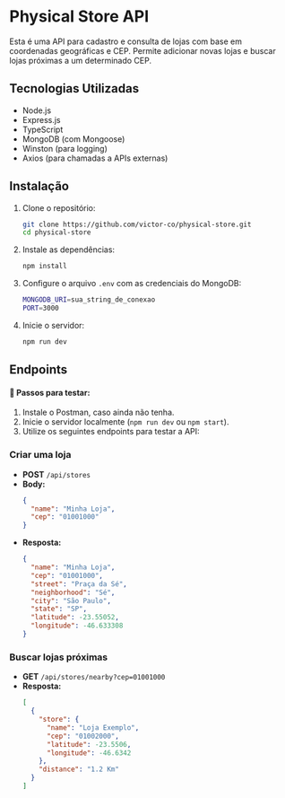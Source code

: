 # Physical Store API

Esta é uma API para cadastro e consulta de lojas com base em coordenadas geográficas e CEP. Permite adicionar novas lojas e buscar lojas próximas a um determinado CEP.

## Tecnologias Utilizadas

- Node.js
- Express.js
- TypeScript
- MongoDB (com Mongoose)
- Winston (para logging)
- Axios (para chamadas a APIs externas)

## Instalação

1. Clone o repositório:
   ```sh
   git clone https://github.com/victor-co/physical-store.git
   cd physical-store
   ```
2. Instale as dependências:
   ```sh
   npm install
   ```
3. Configure o arquivo `.env` com as credenciais do MongoDB:
   ```sh
   MONGODB_URI=sua_string_de_conexao
   PORT=3000
   ```
4. Inicie o servidor:
   ```sh
   npm run dev
   ```

## Endpoints

#### 🚀 Passos para testar:

1. Instale o Postman, caso ainda não tenha.
2. Inicie o servidor localmente (`npm run dev` ou `npm start`).
3. Utilize os seguintes endpoints para testar a API:

### Criar uma loja

- **POST** `/api/stores`
- **Body:**
  ```json
  {
    "name": "Minha Loja",
    "cep": "01001000"
  }
  ```
- **Resposta:**
  ```json
  {
    "name": "Minha Loja",
    "cep": "01001000",
    "street": "Praça da Sé",
    "neighborhood": "Sé",
    "city": "São Paulo",
    "state": "SP",
    "latitude": -23.55052,
    "longitude": -46.633308
  }
  ```

### Buscar lojas próximas

- **GET** `/api/stores/nearby?cep=01001000`
- **Resposta:**
  ```json
  [
    {
      "store": {
        "name": "Loja Exemplo",
        "cep": "01002000",
        "latitude": -23.5506,
        "longitude": -46.6342
      },
      "distance": "1.2 Km"
    }
  ]
  ```
